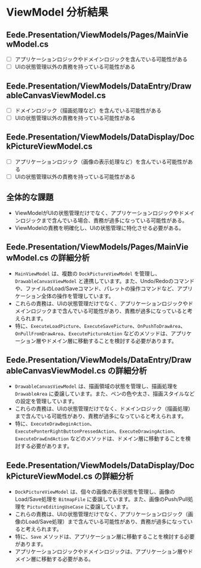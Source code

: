 # ViewModel 分析結果

## Eede.Presentation/ViewModels/Pages/MainViewModel.cs

*   [ ] アプリケーションロジックやドメインロジックを含んでいる可能性がある
*   [ ] UIの状態管理以外の責務を持っている可能性がある

## Eede.Presentation/ViewModels/DataEntry/DrawableCanvasViewModel.cs

*   [ ] ドメインロジック（描画処理など）を含んでいる可能性がある
*   [ ] UIの状態管理以外の責務を持っている可能性がある

## Eede.Presentation/ViewModels/DataDisplay/DockPictureViewModel.cs

*   [ ] アプリケーションロジック（画像の表示処理など）を含んでいる可能性がある
*   [ ] UIの状態管理以外の責務を持っている可能性がある

## 全体的な課題

*   ViewModelがUIの状態管理だけでなく、アプリケーションロジックやドメインロジックまで含んでいる場合、責務が過多になっている可能性がある。
*   ViewModelの責務を明確化し、UIの状態管理に特化させる必要がある。


## Eede.Presentation/ViewModels/Pages/MainViewModel.cs の詳細分析

*   `MainViewModel` は、複数の `DockPictureViewModel` を管理し、`DrawableCanvasViewModel` と連携しています。また、Undo/Redoのコマンドや、ファイルのLoad/Saveコマンド、パレットの操作コマンドなど、アプリケーション全体の操作を管理しています。
*   これらの責務は、UIの状態管理だけでなく、アプリケーションロジックやドメインロジックまで含んでいる可能性があり、責務が過多になっていると考えられます。
*   特に、`ExecuteLoadPicture`、`ExecuteSavePicture`、`OnPushToDrawArea`、`OnPullFromDrawArea`、`ExecutePictureAction` などのメソッドは、アプリケーション層やドメイン層に移動することを検討する必要があります。

## Eede.Presentation/ViewModels/DataEntry/DrawableCanvasViewModel.cs の詳細分析

*   `DrawableCanvasViewModel` は、描画領域の状態を管理し、描画処理を `DrawableArea` に委譲しています。また、ペンの色や太さ、描画スタイルなどの設定を管理しています。
*   これらの責務は、UIの状態管理だけでなく、ドメインロジック（描画処理）まで含んでいる可能性があり、責務が過多になっていると考えられます。
*   特に、`ExecuteDrawBeginAction`、`ExecutePonterRightButtonPressedAction`、`ExecuteDrawingAction`、`ExecuteDrawEndAction` などのメソッドは、ドメイン層に移動することを検討する必要があります。

## Eede.Presentation/ViewModels/DataDisplay/DockPictureViewModel.cs の詳細分析

*   `DockPictureViewModel` は、個々の画像の表示状態を管理し、画像のLoad/Save処理を `BitmapFile` に委譲しています。また、画像のPush/Pull処理を `PictureEditingUseCase` に委譲しています。
*   これらの責務は、UIの状態管理だけでなく、アプリケーションロジック（画像のLoad/Save処理）まで含んでいる可能性があり、責務が過多になっていると考えられます。
*   特に、`Save` メソッドは、アプリケーション層に移動することを検討する必要があります。
*   アプリケーションロジックやドメインロジックは、アプリケーション層やドメイン層に移動する必要がある。
